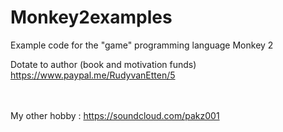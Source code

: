 # Monkey2examples
Example code for the "game" programming language Monkey 2

Dotate to author (book and motivation funds)
https://www.paypal.me/RudyvanEtten/5

<br><br>
My other hobby : https://soundcloud.com/pakz001
